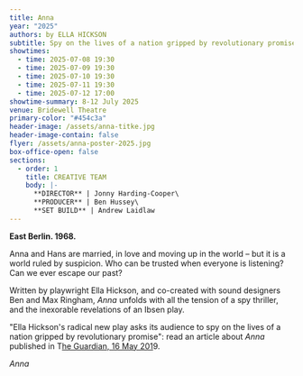 ```yaml
---
title: Anna
year: "2025"
authors: by ELLA HICKSON
subtitle: Spy on the lives of a nation gripped by revolutionary promise
showtimes:
  - time: 2025-07-08 19:30
  - time: 2025-07-09 19:30
  - time: 2025-07-10 19:30
  - time: 2025-07-11 19:30
  - time: 2025-07-12 17:00
showtime-summary: 8-12 July 2025
venue: Bridewell Theatre
primary-color: "#454c3a"
header-image: /assets/anna-titke.jpg
header-image-contain: false
flyer: /assets/anna-poster-2025.jpg
box-office-open: false
sections:
  - order: 1
    title: CREATIVE TEAM
    body: |-
      **DIRECTOR** | Jonny Harding-Cooper\
      **PRODUCER** | Ben Hussey\
      **SET BUILD** | Andrew Laidlaw
---
```

**East Berlin. 1968.**

Anna and Hans are married, in love and moving up in the world – but it is a world ruled by suspicion. Who can be trusted when everyone is listening? Can we ever escape our past?

Written by playwright Ella Hickson, and co-created with sound designers Ben and Max Ringham, *Anna* unfolds with all the tension of a spy thriller, and the inexorable revelations of an Ibsen play.

"Ella Hickson's radical new play asks its audience to spy on the lives of a nation gripped by revolutionary promise": read an article about *Anna* published in T[he Guardian, 16 May 201](https://www.theguardian.com/stage/2019/may/16/berlin-1968-national-theatre-anna-ella-hickson-communist-east-germany-headphones)9.

*Anna*